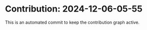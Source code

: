 # Contribution: 2024-12-06-05-55
This is an automated commit to keep the contribution graph active.

